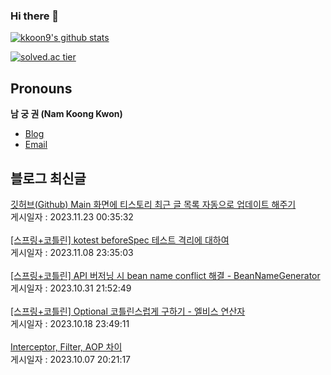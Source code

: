 
### Hi there 👋
[![kkoon9's github stats](https://github-readme-stats.vercel.app/api?username=kkoon9&theme=tokyonight)](https://github.com/anuraghazra/github-readme-stats)

[![solved.ac tier](http://mazassumnida.wtf/api/generate_badge?boj=rndrnjs2003)](https://solved.ac/rndrnjs2003)
## Pronouns
**남 궁 권 (Nam Koong Kwon)**
- [Blog](https://kkoon9.tistory.com)
- [Email](mailto:rndrnjs2003@naver.com)

## 블로그 최신글
<a href=https://kkoon9.tistory.com/541>깃허브(Github) Main 화면에 티스토리 최근 글 목록 자동으로 업데이트 해주기</a></br>게시일자 : 2023.11.23 00:35:32</br></br><a href=https://kkoon9.tistory.com/540>[스프링+코틀린] kotest beforeSpec 테스트 격리에 대하여</a></br>게시일자 : 2023.11.08 23:35:03</br></br><a href=https://kkoon9.tistory.com/539>[스프링+코틀린] API 버저닝 시 bean name conflict 해결 - BeanNameGenerator</a></br>게시일자 : 2023.10.31 21:52:49</br></br><a href=https://kkoon9.tistory.com/538>[스프링+코틀린] Optional 코틀린스럽게 구하기 - 엘비스 연산자</a></br>게시일자 : 2023.10.18 23:49:11</br></br><a href=https://kkoon9.tistory.com/537>Interceptor, Filter, AOP 차이</a></br>게시일자 : 2023.10.07 20:21:17</br></br>